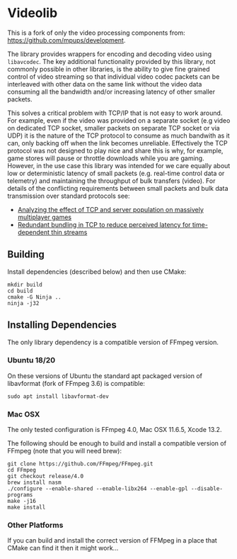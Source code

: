 # Videolib

This is a fork of only the video processing components from: https://github.com/mpups/development.

The library provides wrappers for encoding and decoding video using `libavcodec`. The key additional
functionality provided by this library, not commonly possible in other libraries, is the ability to give
fine grained control of video streaming so that individual video codec packets can be interleaved with
other data on the same link without the video data consuming all the bandwidth and/or increasing latency
of other smaller packets.

This solves a critical problem with TCP/IP that is not easy to work around. For example, even if the video
was provided on a separate socket (e.g video on dedicated TCP socket, smaller packets on separate TCP socket
or via UDP) it is the nature of the TCP protocol to consume as much bandwith as it can, only backing off when
the link becomes unreliable. Effectively the TCP protocol was not designed to play nice and share this is why,
for example, game stores will pause or throttle downloads while you are gaming. However, in the use case this
library was intended for we care equally about low or deterministic latency of small packets (e.g. real-time
control data or telemetry) and maintaining the throughput of bulk transfers (video). For details of the
conflicting requirements between small packets and bulk data transmission over standard protocols see:
- [Analyzing the effect of TCP and server population on massively multiplayer games](https://dl.acm.org/doi/abs/10.1155/2014/602403)
- [Redundant bundling in TCP to reduce perceived latency for time-dependent thin streams](https://ieeexplore.ieee.org/abstract/document/4489685)

## Building

Install dependencies (described below) and then use CMake:

```
mkdir build
cd build
cmake -G Ninja ..
ninja -j32
```

## Installing Dependencies

The only library dependency is a compatible version of FFmpeg version.

### Ubuntu 18/20

On these versions of Ubuntu the standard apt packaged version of libavformat (fork of FFmpeg 3.6) is compatible:

```
sudo apt install libavformat-dev
```

### Mac OSX

The only tested configuration is FFmpeg 4.0, Mac OSX 11.6.5, Xcode 13.2.

The following should be enough to build and install a compatible version of FFmpeg (note that you will need brew):

```
git clone https://github.com/FFmpeg/FFmpeg.git
cd FFmpeg
git checkout release/4.0
brew install nasm
./configure --enable-shared --enable-libx264 --enable-gpl --disable-programs
make -j16
make install
```

### Other Platforms

If you can build and install the correct version of FFMpeg in a place that CMake can find it then it might work...
